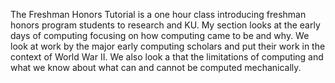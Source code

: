 The Freshman Honors Tutorial is a one hour class introducing freshman honors program students to research and KU.  My section looks at the early days of computing focusing on how computing came to be and why.  We look at work by the major early computing scholars and put their work in the context of World War II.  We also look a that the limitations of computing and what we know about what can and cannot be computed mechanically. 
